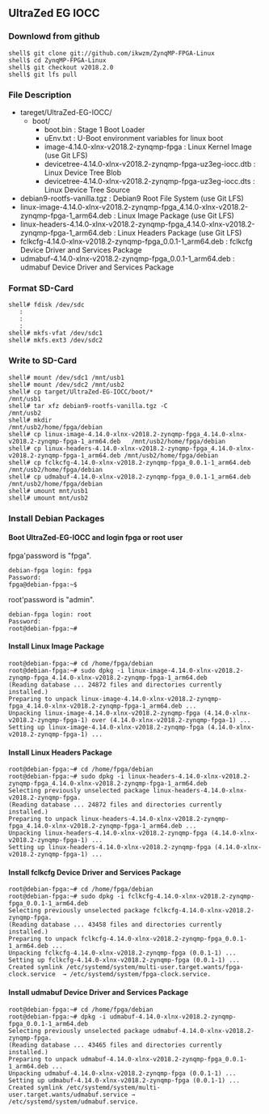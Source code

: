## UltraZed EG IOCC

### Downlowd from github

```console
shell$ git clone git://github.com/ikwzm/ZynqMP-FPGA-Linux
shell$ cd ZynqMP-FPGA-Linux
shell$ git checkout v2018.2.0
shell$ git lfs pull
```

### File Description

 * tareget/UltraZed-EG-IOCC/
   + boot/
     - boot.bin                                                    : Stage 1 Boot Loader
     - uEnv.txt                                                    : U-Boot environment variables for linux boot
     - image-4.14.0-xlnx-v2018.2-zynqmp-fpga                       : Linux Kernel Image       (use Git LFS)
     - devicetree-4.14.0-xlnx-v2018.2-zynqmp-fpga-uz3eg-iocc.dtb   : Linux Device Tree Blob   
     - devicetree-4.14.0-xlnx-v2018.2-zynqmp-fpga-uz3eg-iocc.dts   : Linux Device Tree Source
 * debian9-rootfs-vanilla.tgz                                      : Debian9 Root File System (use Git LFS)
 * linux-image-4.14.0-xlnx-v2018.2-zynqmp-fpga_4.14.0-xlnx-v2018.2-zynqmp-fpga-1_arm64.deb   : Linux Image Package      (use Git LFS)
 * linux-headers-4.14.0-xlnx-v2018.2-zynqmp-fpga_4.14.0-xlnx-v2018.2-zynqmp-fpga-1_arm64.deb : Linux Headers Package    (use Git LFS)
 * fclkcfg-4.14.0-xlnx-v2018.2-zynqmp-fpga_0.0.1-1_arm64.deb       : fclkcfg Device Driver and Services Package
 * udmabuf-4.14.0-xlnx-v2018.2-zynqmp-fpga_0.0.1-1_arm64.deb       : udmabuf Device Driver and Services Package
 
### Format SD-Card

````console
shell# fdisk /dev/sdc
   :
   :
   :
shell# mkfs-vfat /dev/sdc1
shell# mkfs.ext3 /dev/sdc2
````

### Write to SD-Card

````console
shell# mount /dev/sdc1 /mnt/usb1
shell# mount /dev/sdc2 /mnt/usb2
shell# cp target/UltraZed-EG-IOCC/boot/*                                  /mnt/usb1
shell# tar xfz debian9-rootfs-vanilla.tgz -C                              /mnt/usb2
shell# mkdir                                                              /mnt/usb2/home/fpga/debian
shell# cp linux-image-4.14.0-xlnx-v2018.2-zynqmp-fpga_4.14.0-xlnx-v2018.2-zynqmp-fpga-1_arm64.deb   /mnt/usb2/home/fpga/debian
shell# cp linux-headers-4.14.0-xlnx-v2018.2-zynqmp-fpga_4.14.0-xlnx-v2018.2-zynqmp-fpga-1_arm64.deb /mnt/usb2/home/fpga/debian
shell# cp fclkcfg-4.14.0-xlnx-v2018.2-zynqmp-fpga_0.0.1-1_arm64.deb        /mnt/usb2/home/fpga/debian
shell# cp udmabuf-4.14.0-xlnx-v2018.2-zynqmp-fpga_0.0.1-1_arm64.deb        /mnt/usb2/home/fpga/debian
shell# umount mnt/usb1
shell# umount mnt/usb2
````

### Install Debian Packages

#### Boot UltraZed-EG-IOCC and login fpga or root user

fpga'password is "fpga".

```console
debian-fpga login: fpga
Password:
fpga@debian-fpga:~$
```

root'password is "admin".

```console
debian-fpga login: root
Password:
root@debian-fpga:~#
```

#### Install Linux Image Package

```console
root@debian-fpga:~# cd /home/fpga/debian
root@debian-fpga:~# sudo dpkg -i linux-image-4.14.0-xlnx-v2018.2-zynqmp-fpga_4.14.0-xlnx-v2018.2-zynqmp-fpga-1_arm64.deb
(Reading database ... 24872 files and directories currently installed.)
Preparing to unpack linux-image-4.14.0-xlnx-v2018.2-zynqmp-fpga_4.14.0-xlnx-v2018.2-zynqmp-fpga-1_arm64.deb ...
Unpacking linux-image-4.14.0-xlnx-v2018.2-zynqmp-fpga (4.14.0-xlnx-v2018.2-zynqmp-fpga-1) over (4.14.0-xlnx-v2018.2-zynqmp-fpga-1) ...
Setting up linux-image-4.14.0-xlnx-v2018.2-zynqmp-fpga (4.14.0-xlnx-v2018.2-zynqmp-fpga-1) ...
```

#### Install Linux Headers Package

```console
root@debian-fpga:~# cd /home/fpga/debian
root@debian-fpga:~# sudo dpkg -i linux-headers-4.14.0-xlnx-v2018.2-zynqmp-fpga_4.14.0-xlnx-v2018.2-zynqmp-fpga-1_arm64.deb
Selecting previously unselected package linux-headers-4.14.0-xlnx-v2018.2-zynqmp-fpga.
(Reading database ... 24872 files and directories currently installed.)
Preparing to unpack linux-headers-4.14.0-xlnx-v2018.2-zynqmp-fpga_4.14.0-xlnx-v2018.2-zynqmp-fpga-1_arm64.deb ...
Unpacking linux-headers-4.14.0-xlnx-v2018.2-zynqmp-fpga (4.14.0-xlnx-v2018.2-zynqmp-fpga-1) ...
Setting up linux-headers-4.14.0-xlnx-v2018.2-zynqmp-fpga (4.14.0-xlnx-v2018.2-zynqmp-fpga-1) ...
```

#### Install fclkcfg Device Driver and Services Package

```console
root@debian-fpga:~# cd /home/fpga/debian
root@debian-fpga:~# sudo dpkg -i fclkcfg-4.14.0-xlnx-v2018.2-zynqmp-fpga_0.0.1-1_arm64.deb
Selecting previously unselected package fclkcfg-4.14.0-xlnx-v2018.2-zynqmp-fpga.
(Reading database ... 43458 files and directories currently installed.)
Preparing to unpack fclkcfg-4.14.0-xlnx-v2018.2-zynqmp-fpga_0.0.1-1_arm64.deb ...
Unpacking fclkcfg-4.14.0-xlnx-v2018.2-zynqmp-fpga (0.0.1-1) ...
Setting up fclkcfg-4.14.0-xlnx-v2018.2-zynqmp-fpga (0.0.1-1) ...
Created symlink /etc/systemd/system/multi-user.target.wants/fpga-clock.service  → /etc/systemd/system/fpga-clock.service.
```

#### Install udmabuf Device Driver and Services Package

```console
root@debian-fpga:~# cd /home/fpga/debian
root@debian-fpga:~# dpkg -i udmabuf-4.14.0-xlnx-v2018.2-zynqmp-fpga_0.0.1-1_arm64.deb
Selecting previously unselected package udmabuf-4.14.0-xlnx-v2018.2-zynqmp-fpga.
(Reading database ... 43465 files and directories currently installed.)
Preparing to unpack udmabuf-4.14.0-xlnx-v2018.2-zynqmp-fpga_0.0.1-1_arm64.deb ...
Unpacking udmabuf-4.14.0-xlnx-v2018.2-zynqmp-fpga (0.0.1-1) ...
Setting up udmabuf-4.14.0-xlnx-v2018.2-zynqmp-fpga (0.0.1-1) ...
Created symlink /etc/systemd/system/multi-user.target.wants/udmabuf.service → /etc/systemd/system/udmabuf.service.
```

